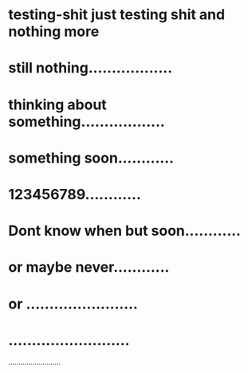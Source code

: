 # testing-shit just testing shit and  nothing more
# still nothing..................
# thinking about something..................
# something soon............
# 123456789............
# Dont know when but soon............
# or maybe never............
# or ........................
# ..........................
..........................
